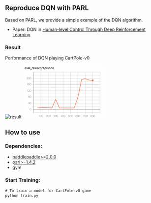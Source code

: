 ## Reproduce DQN with PARL
Based on PARL, we provide a simple example of the DQN algorithm.

+ Paper: DQN in [Human-level Control Through Deep Reinforcement Learning](http://www.nature.com/nature/journal/v518/n7540/full/nature14236.html)

### Result

Performance of DQN playing CartPole-v0

<p align="left">
<img src="../QuickStart/performance.gif" alt="result" height="175"/>
<img src="cartpole.jpg" alt="result" height="175"/>
</p>

## How to use
### Dependencies:
+ [paddlepaddle>=2.0.0](https://github.com/PaddlePaddle/Paddle)
+ [parl>=1.4.2](https://github.com/PaddlePaddle/PARL)
+ gym


### Start Training:
```
# To train a model for CartPole-v0 game
python train.py
```
